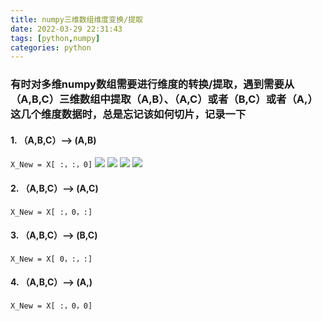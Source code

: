 ```yaml
---
title: numpy三维数组维度变换/提取
date: 2022-03-29 22:31:43
tags: [python,numpy]
categories: python
---
```


### 有时对多维numpy数组需要进行维度的转换/提取，遇到需要从（A,B,C）三维数组中提取（A,B）、（A,C）或者（B,C）或者（A,）这几个维度数据时，总是忘记该如何切片，记录一下

####  1. （A,B,C）——> (A,B)
`X_New = X[ :，:，0]`
![](https://img-blog.csdnimg.cn/ae56b4cd0b584ca49e4a06e85b9a37b4.png)
![](https://img-blog.csdnimg.cn/b00e48bd7b984c839bf058b0372a876e.png)
![](https://img-blog.csdnimg.cn/c39d960bc4964bc78cc29113f6a010fc.png)
![](https://img-blog.csdnimg.cn/33bafaca76554d7cb23209b901460665.png)






#### 2. （A,B,C）——> (A,C)
`X_New = X[ :，0，:]`

#### 3. （A,B,C）——> (B,C)
`X_New = X[ 0，:，:]`

####  4. （A,B,C）——> (A,)
`X_New = X[ :，0，0]`
